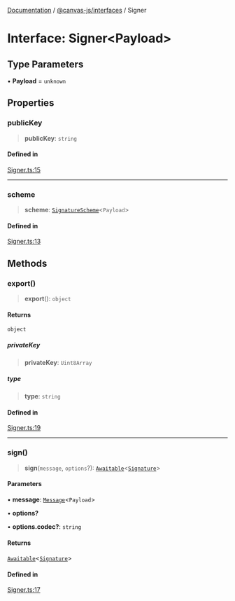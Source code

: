 [Documentation](../../../packages.md) / [@canvas-js/interfaces](../index.md) / Signer

# Interface: Signer\<Payload\>

## Type Parameters

• **Payload** = `unknown`

## Properties

### publicKey

> **publicKey**: `string`

#### Defined in

[Signer.ts:15](https://github.com/canvasxyz/canvas/blob/62d177fb446565afa753f83091e84331fbd47245/packages/interfaces/src/Signer.ts#L15)

***

### scheme

> **scheme**: [`SignatureScheme`](SignatureScheme.md)\<`Payload`\>

#### Defined in

[Signer.ts:13](https://github.com/canvasxyz/canvas/blob/62d177fb446565afa753f83091e84331fbd47245/packages/interfaces/src/Signer.ts#L13)

## Methods

### export()

> **export**(): `object`

#### Returns

`object`

##### privateKey

> **privateKey**: `Uint8Array`

##### type

> **type**: `string`

#### Defined in

[Signer.ts:19](https://github.com/canvasxyz/canvas/blob/62d177fb446565afa753f83091e84331fbd47245/packages/interfaces/src/Signer.ts#L19)

***

### sign()

> **sign**(`message`, `options`?): [`Awaitable`](../type-aliases/Awaitable.md)\<[`Signature`](../type-aliases/Signature.md)\>

#### Parameters

• **message**: [`Message`](../type-aliases/Message.md)\<`Payload`\>

• **options?**

• **options.codec?**: `string`

#### Returns

[`Awaitable`](../type-aliases/Awaitable.md)\<[`Signature`](../type-aliases/Signature.md)\>

#### Defined in

[Signer.ts:17](https://github.com/canvasxyz/canvas/blob/62d177fb446565afa753f83091e84331fbd47245/packages/interfaces/src/Signer.ts#L17)

